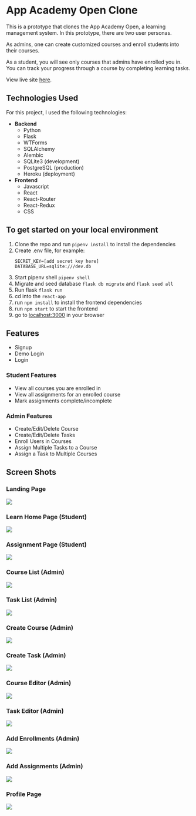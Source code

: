 # **App Academy Open Clone**

This is a prototype that clones the App Academy Open, a learning management system. In this prototype, there are two user personas.

As admins, one can create customized courses and enroll students into their courses.

As a student, you will see only courses that admins have enrolled you in. You can track your progress through a course by completing learning tasks. 

View live site [here](https://aa-open.herokuapp.com).

## **Technologies Used**
For this project, I used the following technologies:

- **Backend**
    - Python
    - Flask
    - WTForms
    - SQLAlchemy
    - Alembic
    - SQLite3 (development)
    - PostgreSQL (production)
    - Heroku (deployment)
- **Frontend**
    - Javascript
    - React
    - React-Router
    - React-Redux
    - CSS

## **To get started on your local environment**

1. Clone the repo and run `pipenv install` to install the dependencies
2. Create .env file, for example:
    ```
    SECRET_KEY=[add secret key here]
    DATABASE_URL=sqlite:///dev.db
    ```
3. Start pipenv shell `pipenv shell`
4. Migrate and seed database `flask db migrate` and `flask seed all`
5. Run flask `flask run`
6. cd into the `react-app`
7. run `npm install` to install the frontend dependencies
8. run `npm start` to start the frontend
9. go to [localhost:3000](localhost:3000) in your browser

## **Features**
- Signup
- Demo Login
- Login

### **Student Features**
- View all courses you are enrolled in
- View all assignments for an enrolled course
- Mark assignments complete/incomplete

### **Admin Features**
- Create/Edit/Delete Course
- Create/Edit/Delete Tasks
- Enroll Users in Courses
- Assign Multiple Tasks to a Course
- Assign a Task to Multiple Courses

## **Screen Shots**
### Landing Page
<img src='https://p406.p1.n0.cdn.getcloudapp.com/items/9ZuzjPbq/dc23f00c-dd34-4bbe-a322-ee09a1cf2d95.jpg?source=viewer&v=4636c1b6eea648d8904dba56885f61ae'>

### Learn Home Page (Student)
<img src='https://p406.p1.n0.cdn.getcloudapp.com/items/RBuBq781/8e9cd253-01ed-40f8-8dea-b3276c12b2de.jpg?v=2da5d5eb37d6e8e17a79e1620971064c'>

### Assignment Page (Student)
<img src='https://p406.p1.n0.cdn.getcloudapp.com/items/NQu4gb8W/bf968713-18f7-404c-9000-e8f429da15ad.jpg?v=721a4d44a2199bee7ccc1554960a74cb'>

### Course List (Admin)
<img src='https://p406.p1.n0.cdn.getcloudapp.com/items/bLuOjrWG/c3dd447f-e735-4293-aa0b-c51bbfe1c30d.jpg?v=044aa6b8b6d73fc93045e3ae95cfe6ec'>

### Task List (Admin)
<img src='https://p406.p1.n0.cdn.getcloudapp.com/items/wbuvWr27/a5489cc1-96ae-401c-a86a-9522496e91fb.jpg?v=2f03c22a5c7233282791325b29e41a1a'>

### Create Course (Admin)
<img src='https://p406.p1.n0.cdn.getcloudapp.com/items/2Nu65xnN/a58fdc94-c8cb-4bf5-b1b5-5b1566d5d626.jpg?v=962aeb54be6ee0735bde938e9c9b553b'>

### Create Task (Admin)
<img src='https://p406.p1.n0.cdn.getcloudapp.com/items/NQu4gb86/cb0f8bd4-e953-4523-809d-8c7679db746c.jpg?v=e46af76148458334de53db3357727355'>

### Course Editor (Admin)
<img src='https://p406.p1.n0.cdn.getcloudapp.com/items/9ZuzjP50/5821832c-b7ac-4f31-90cc-ce17fdaf84de.jpg?v=efa1aefc9ca7e9106ce335161d90f4b2'>

### Task Editor (Admin)
<img src='https://p406.p1.n0.cdn.getcloudapp.com/items/6quN2k6Z/27e9e813-a472-40b1-a3b6-c11333eb51a9.jpg?v=67b5c9b196bc8fdcd40ecd81909aae60'>


### Add Enrollments (Admin)
<img src='https://p406.p1.n0.cdn.getcloudapp.com/items/KounByg0/29384b43-b9c6-4a6a-8af6-284e17481f2e.jpg?v=2ca169823ffb920e4a5381ab63d172df'>

### Add Assignments (Admin)
<img src='https://p406.p1.n0.cdn.getcloudapp.com/items/v1uEelJy/04e92ce5-e2b5-4ab6-bd78-49f38c0a5545.jpg?v=38bec02ee66f3688fb7065408431b777'>

### Profile Page
<img src='https://p406.p1.n0.cdn.getcloudapp.com/items/rRu5lvrv/757a61ea-0547-440f-bf4d-3c0e72fb8ec1.jpg?v=51922c8bd02df3730030fa0efcff08eb'>